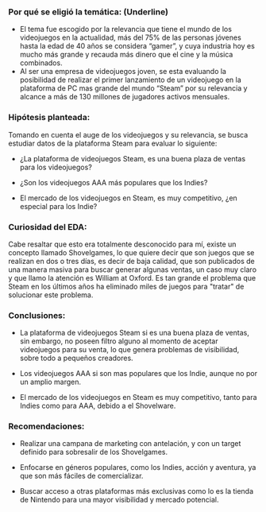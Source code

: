 ### Por qué se eligió la temática: (Underline)

- El tema fue escogido por la relevancia que tiene el mundo de los videojuegos en la actualidad, más del 75% de las personas jóvenes hasta la edad de 40 años se considera “gamer”, y cuya industria hoy es mucho más grande y recauda más dinero que el cine y la música combinados.
- Al ser una empresa de videojuegos joven, se esta evaluando la posibilidad de realizar el primer lanzamiento de un videojuego en la plataforma de PC mas grande del mundo “Steam” por su relevancia y alcance a más de 130 millones de jugadores activos mensuales.

### Hipótesis planteada:

Tomando en cuenta el auge de los videojuegos y su relevancia, se busca estudiar datos de la plataforma Steam para evaluar lo siguiente:

- ¿La plataforma de videojuegos Steam, es una buena plaza de ventas para los videojuegos?

- ¿Son los videojuegos AAA más populares que los Indies?

- El mercado de los videojuegos en Steam, es muy competitivo, ¿en especial para los Indie?

### Curiosidad del EDA:

Cabe resaltar que esto era totalmente desconocido para mí, existe un concepto llamado Shovelgames, lo que quiere decir que son juegos que se realizan en dos o tres días, es decir de baja calidad, que son publicados de una manera masiva para buscar generar algunas ventas, un caso muy claro y que llamo la atención es William at Oxford. Es tan grande el problema que Steam en los últimos años ha eliminado miles de juegos para "tratar" de solucionar este problema.

### Conclusiones: 

- La plataforma de videojuegos Steam si es una buena plaza de ventas, sin embargo, no poseen filtro alguno al momento de aceptar videojuegos para su venta, lo que genera problemas de visibilidad, sobre todo a pequeños creadores.

- Los videojuegos AAA si son mas populares que los Indie, aunque no por un amplio margen.

- El mercado de los videojuegos en Steam es muy competitivo, tanto para Indies como para AAA, debido a el Shovelware.

### Recomendaciones:

- Realizar una campana de marketing con antelación, y con un target definido para sobresalir de los Shovelgames.

- Enfocarse en géneros populares, como los Indies, acción y aventura, ya que son más fáciles de comercializar.

- Buscar acceso a otras plataformas más exclusivas como lo es la tienda de Nintendo para una mayor visibilidad y mercado potencial.
